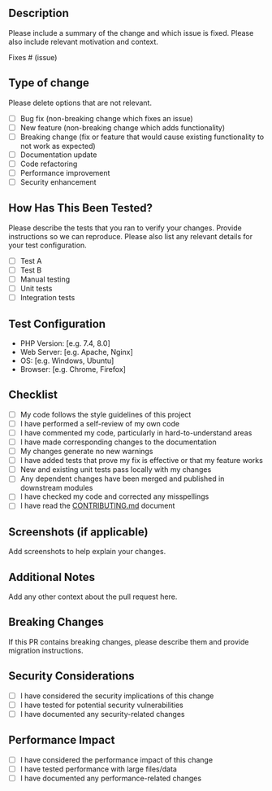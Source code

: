 ## Description
Please include a summary of the change and which issue is fixed. Please also include relevant motivation and context.

Fixes # (issue)

## Type of change
Please delete options that are not relevant.

- [ ] Bug fix (non-breaking change which fixes an issue)
- [ ] New feature (non-breaking change which adds functionality)
- [ ] Breaking change (fix or feature that would cause existing functionality to not work as expected)
- [ ] Documentation update
- [ ] Code refactoring
- [ ] Performance improvement
- [ ] Security enhancement

## How Has This Been Tested?
Please describe the tests that you ran to verify your changes. Provide instructions so we can reproduce. Please also list any relevant details for your test configuration.

- [ ] Test A
- [ ] Test B
- [ ] Manual testing
- [ ] Unit tests
- [ ] Integration tests

## Test Configuration
- PHP Version: [e.g. 7.4, 8.0]
- Web Server: [e.g. Apache, Nginx]
- OS: [e.g. Windows, Ubuntu]
- Browser: [e.g. Chrome, Firefox]

## Checklist
- [ ] My code follows the style guidelines of this project
- [ ] I have performed a self-review of my own code
- [ ] I have commented my code, particularly in hard-to-understand areas
- [ ] I have made corresponding changes to the documentation
- [ ] My changes generate no new warnings
- [ ] I have added tests that prove my fix is effective or that my feature works
- [ ] New and existing unit tests pass locally with my changes
- [ ] Any dependent changes have been merged and published in downstream modules
- [ ] I have checked my code and corrected any misspellings
- [ ] I have read the [CONTRIBUTING.md](CONTRIBUTING.md) document

## Screenshots (if applicable)
Add screenshots to help explain your changes.

## Additional Notes
Add any other context about the pull request here.

## Breaking Changes
If this PR contains breaking changes, please describe them and provide migration instructions.

## Security Considerations
- [ ] I have considered the security implications of this change
- [ ] I have tested for potential security vulnerabilities
- [ ] I have documented any security-related changes

## Performance Impact
- [ ] I have considered the performance impact of this change
- [ ] I have tested performance with large files/data
- [ ] I have documented any performance-related changes 